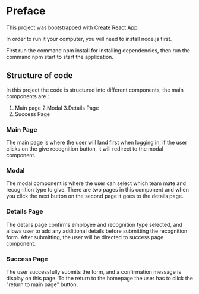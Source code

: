 # Preface

This project was bootstrapped with [Create React App](https://github.com/facebook/create-react-app).

In order to run it your computer, you will need to install node.js first.

First run the command npm install for installing dependencies, then run the command npm start to start the application.

## Structure of code

In this project the code is structured into different components, the main components are :
1. Main page
2.Modal
3.Details Page
4. Success Page


### Main Page

The main page is where the user will land first when logging in, if the user clicks on the give recognition button, it will redirect to the modal component.


### Modal

The modal component is where the user can select which team mate and recognition type to give. There are two pages in this component and when you click the next button on the second page it goes to the details page.

### Details Page

The details page confirms employee and recognition type selected, and allows user to add any additional details before submitting the recognition form. After submitting, the user will be directed to success page component.


### Success Page

The user successfully submits the form, and a confirmation message is display on this page. To the return to the homepage the user has to click the "return to main page" button.
